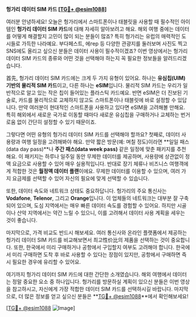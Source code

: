 **헝가리 데이터 SIM 카드 [[TG💪+ @esim1088](https://t.me/s/esim1088)]**

여러분 안녕하세요! 오늘은 헝가리에서 스마트폰이나 태블릿을 사용할 때 필수적인 아이템인 **헝가리 데이터 SIM 카드**에 대해 자세히 알아보려고 해요. 해외 여행 중에는 데이터를 어떻게 해결할지 고민이 많이 되는 분들이 많죠? 특히 헝가리는 유럽의 매력적인 도시들로 가득한 나라예요. 부다페스트, 에гер 등 다양한 관광지를 둘러보며 사진도 찍고 SNS에도 올리고 싶으신 분들은 데이터 사용이 필수적이겠죠? 이번 영상에서는 헝가리 데이터 SIM 카드의 종류와 어떤 것을 선택해야 하는지 꼭 필요한 정보들을 알려드리겠습니다.

首先, 헝가리 데이터 SIM 카드에는 크게 두 가지 유형이 있어요. 하나는 **유심칩(UIM) 기반의 물리적 SIM 카드**이고, 다른 하나는 **eSIM**입니다. 물리적 SIM 카드는 우리가 일반적으로 알고 있는 작은 칩이 들어있는 플라스틱 카드예요. 반면 eSIM은 더 진보된 기술로, 카드를 물리적으로 교체하지 않고도 스마트폰이나 태블릿에 바로 설정할 수 있답니다. 만약 여러분이 현대적인 스마트폰을 사용하고 있다면 eSIM을 고려해볼 만해요. 특히 해외에서 새로운 국가로 이동할 때마다 새로운 유심칩을 구매하거나 교체하는 번거로움 없이 간단히 설정할 수 있기 때문이죠.

그렇다면 어떤 유형의 헝가리 데이터 SIM 카드를 선택해야 할까요? 첫째로, 데이터 사용량과 여행 일정을 고려해봐야 해요. 만약 짧은 방문(예: 며칠 정도)이라면 **일일 패스(data day pass)**나 **주간 패스(data week pass)** 같은 일정에 맞춘 패키지를 추천해요. 이 패키지는 하루나 일주일 동안 무제한 데이터를 제공하며, 사용량에 상관없이 정액 요금으로 사용할 수 있어 매우 실용적입니다. 반대로 장기 체류나 비즈니스 여행객에게 적합한 것은 **월정액 데이터 플랜**이에요. 무제한 데이터를 이용할 수 있으며, 여러 가지 요금제를 선택할 수 있어 자신의 필요에 맞게 선택할 수 있습니다.

또한, 데이터 속도와 네트워크 상태도 중요하답니다. 헝가리의 주요 통신사는 **Vodafone**, **Telenor**, 그리고 **Orange**입니다. 이 업체들의 네트워크는 대부분 잘 구축되어 있으며, 도심 지역에서는 매우 빠른 데이터 속도를 경험할 수 있어요. 하지만 시골이나 산악 지역에서는 약간 느릴 수 있으니, 이를 고려해서 데이터 사용 계획을 세우는 것이 좋습니다.

마지막으로, 가격 비교도 반드시 해보세요. 여러 통신사와 온라인 플랫폼에서 제공하는 헝가리 데이터 SIM 카드를 비교해보면서 최고性价比의 제품을 선택하는 것이 중요합니다. 또한, 한국에서 미리 구매하거나 공항에서 구입할지 여부도 고려해야 합니다. 한국에서 미리 구매하면 도착 후 바로 사용할 수 있다는 장점이 있지만, 공항에서 구매하면 즉시 필요한 경우에 유리할 수 있어요.

여기까지 헝가리 데이터 SIM 카드에 대한 간단한 소개였습니다. 해외 여행에서 데이터는 정말 중요한 요소 중 하나입니다. 헝가리를 방문하실 계획이 있으신 분들은 이번 영상을 참고하시고, 자신에게 가장 적합한 데이터 SIM 카드를 선택하시길 바랍니다. 마지막으로, 더 많은 정보를 얻고 싶으신 분들은 **[TG💪+ @esim1088](https://t.me/s/esim1088)**에서 확인해보세요!

[[TG💪+ @esim1088](https://t.me/s/esim1088) ![Image](https://i.postimg.cc/Y0z9fWf4/image.png)]